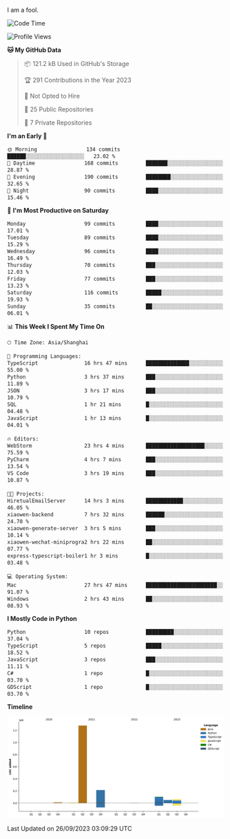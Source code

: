 I am a fool.

<!--START_SECTION:waka-->
![Code Time](http://img.shields.io/badge/Code%20Time-740%20hrs%2043%20mins-blue)

![Profile Views](http://img.shields.io/badge/Profile%20Views-1-blue)

**🐱 My GitHub Data** 

> 📦 121.2 kB Used in GitHub's Storage 
 > 
> 🏆 291 Contributions in the Year 2023
 > 
> 🚫 Not Opted to Hire
 > 
> 📜 25 Public Repositories 
 > 
> 🔑 7 Private Repositories 
 > 
**I'm an Early 🐤** 

```text
🌞 Morning                134 commits         ██████░░░░░░░░░░░░░░░░░░░   23.02 % 
🌆 Daytime                168 commits         ███████░░░░░░░░░░░░░░░░░░   28.87 % 
🌃 Evening                190 commits         ████████░░░░░░░░░░░░░░░░░   32.65 % 
🌙 Night                  90 commits          ████░░░░░░░░░░░░░░░░░░░░░   15.46 % 
```
📅 **I'm Most Productive on Saturday** 

```text
Monday                   99 commits          ████░░░░░░░░░░░░░░░░░░░░░   17.01 % 
Tuesday                  89 commits          ████░░░░░░░░░░░░░░░░░░░░░   15.29 % 
Wednesday                96 commits          ████░░░░░░░░░░░░░░░░░░░░░   16.49 % 
Thursday                 70 commits          ███░░░░░░░░░░░░░░░░░░░░░░   12.03 % 
Friday                   77 commits          ███░░░░░░░░░░░░░░░░░░░░░░   13.23 % 
Saturday                 116 commits         █████░░░░░░░░░░░░░░░░░░░░   19.93 % 
Sunday                   35 commits          ██░░░░░░░░░░░░░░░░░░░░░░░   06.01 % 
```


📊 **This Week I Spent My Time On** 

```text
🕑︎ Time Zone: Asia/Shanghai

💬 Programming Languages: 
TypeScript               16 hrs 47 mins      ██████████████░░░░░░░░░░░   55.00 % 
Python                   3 hrs 37 mins       ███░░░░░░░░░░░░░░░░░░░░░░   11.89 % 
JSON                     3 hrs 17 mins       ███░░░░░░░░░░░░░░░░░░░░░░   10.79 % 
SQL                      1 hr 21 mins        █░░░░░░░░░░░░░░░░░░░░░░░░   04.48 % 
JavaScript               1 hr 13 mins        █░░░░░░░░░░░░░░░░░░░░░░░░   04.01 % 

🔥 Editors: 
WebStorm                 23 hrs 4 mins       ███████████████████░░░░░░   75.59 % 
PyCharm                  4 hrs 7 mins        ███░░░░░░░░░░░░░░░░░░░░░░   13.54 % 
VS Code                  3 hrs 19 mins       ███░░░░░░░░░░░░░░░░░░░░░░   10.87 % 

🐱‍💻 Projects: 
HiretualEmailServer      14 hrs 3 mins       ████████████░░░░░░░░░░░░░   46.05 % 
xiaowen-backend          7 hrs 32 mins       ██████░░░░░░░░░░░░░░░░░░░   24.70 % 
xiaowen-generate-server  3 hrs 5 mins        ███░░░░░░░░░░░░░░░░░░░░░░   10.14 % 
xiaowen-wechat-miniprogra2 hrs 22 mins       ██░░░░░░░░░░░░░░░░░░░░░░░   07.77 % 
express-typescript-boiler1 hr 3 mins         █░░░░░░░░░░░░░░░░░░░░░░░░   03.48 % 

💻 Operating System: 
Mac                      27 hrs 47 mins      ███████████████████████░░   91.07 % 
Windows                  2 hrs 43 mins       ██░░░░░░░░░░░░░░░░░░░░░░░   08.93 % 
```

**I Mostly Code in Python** 

```text
Python                   10 repos            █████████░░░░░░░░░░░░░░░░   37.04 % 
TypeScript               5 repos             █████░░░░░░░░░░░░░░░░░░░░   18.52 % 
JavaScript               3 repos             ███░░░░░░░░░░░░░░░░░░░░░░   11.11 % 
C#                       1 repo              █░░░░░░░░░░░░░░░░░░░░░░░░   03.70 % 
GDScript                 1 repo              █░░░░░░░░░░░░░░░░░░░░░░░░   03.70 % 
```



**Timeline**

![Lines of Code chart](https://raw.githubusercontent.com/VeejaLiu/VeejaLiu/master/assets/bar_graph.png)


 Last Updated on 26/09/2023 03:09:29 UTC
<!--END_SECTION:waka-->
